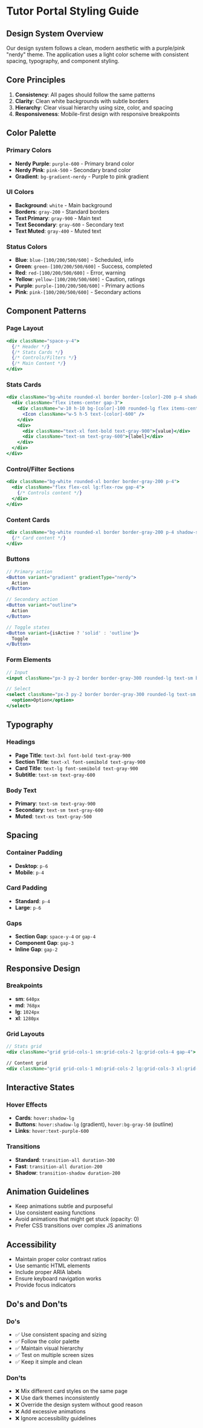 # Tutor Portal Styling Guide

## Design System Overview

Our design system follows a clean, modern aesthetic with a purple/pink "nerdy" theme. The application uses a light color scheme with consistent spacing, typography, and component styling.

## Core Principles

1. **Consistency**: All pages should follow the same patterns
2. **Clarity**: Clean white backgrounds with subtle borders
3. **Hierarchy**: Clear visual hierarchy using size, color, and spacing
4. **Responsiveness**: Mobile-first design with responsive breakpoints

## Color Palette

### Primary Colors
- **Nerdy Purple**: `purple-600` - Primary brand color
- **Nerdy Pink**: `pink-500` - Secondary brand color
- **Gradient**: `bg-gradient-nerdy` - Purple to pink gradient

### UI Colors
- **Background**: `white` - Main background
- **Borders**: `gray-200` - Standard borders
- **Text Primary**: `gray-900` - Main text
- **Text Secondary**: `gray-600` - Secondary text
- **Text Muted**: `gray-400` - Muted text

### Status Colors
- **Blue**: `blue-[100/200/500/600]` - Scheduled, info
- **Green**: `green-[100/200/500/600]` - Success, completed
- **Red**: `red-[100/200/500/600]` - Error, warning
- **Yellow**: `yellow-[100/200/500/600]` - Caution, ratings
- **Purple**: `purple-[100/200/500/600]` - Primary actions
- **Pink**: `pink-[100/200/500/600]` - Secondary actions

## Component Patterns

### Page Layout
```jsx
<div className="space-y-4">
  {/* Header */}
  {/* Stats Cards */}
  {/* Controls/Filters */}
  {/* Main Content */}
</div>
```

### Stats Cards
```jsx
<div className="bg-white rounded-xl border border-[color]-200 p-4 shadow-sm">
  <div className="flex items-center gap-3">
    <div className="w-10 h-10 bg-[color]-100 rounded-lg flex items-center justify-center">
      <Icon className="w-5 h-5 text-[color]-600" />
    </div>
    <div>
      <div className="text-xl font-bold text-gray-900">{value}</div>
      <div className="text-sm text-gray-600">{label}</div>
    </div>
  </div>
</div>
```

### Control/Filter Sections
```jsx
<div className="bg-white rounded-xl border border-gray-200 p-4">
  <div className="flex flex-col lg:flex-row gap-4">
    {/* Controls content */}
  </div>
</div>
```

### Content Cards
```jsx
<div className="bg-white rounded-xl border border-gray-200 p-4 shadow-sm hover:shadow-lg transition-all duration-300">
  {/* Card content */}
</div>
```

### Buttons
```jsx
// Primary action
<Button variant="gradient" gradientType="nerdy">
  Action
</Button>

// Secondary action
<Button variant="outline">
  Action
</Button>

// Toggle states
<Button variant={isActive ? 'solid' : 'outline'}>
  Toggle
</Button>
```

### Form Elements
```jsx
// Input
<input className="px-3 py-2 border border-gray-300 rounded-lg text-sm bg-white focus:outline-none focus:ring-2 focus:ring-purple-500" />

// Select
<select className="px-3 py-2 border border-gray-300 rounded-lg text-sm bg-white focus:outline-none focus:ring-2 focus:ring-purple-500">
  <option>Option</option>
</select>
```

## Typography

### Headings
- **Page Title**: `text-3xl font-bold text-gray-900`
- **Section Title**: `text-xl font-semibold text-gray-900`
- **Card Title**: `text-lg font-semibold text-gray-900`
- **Subtitle**: `text-sm text-gray-600`

### Body Text
- **Primary**: `text-sm text-gray-900`
- **Secondary**: `text-sm text-gray-600`
- **Muted**: `text-xs text-gray-500`

## Spacing

### Container Padding
- **Desktop**: `p-6`
- **Mobile**: `p-4`

### Card Padding
- **Standard**: `p-4`
- **Large**: `p-6`

### Gaps
- **Section Gap**: `space-y-4` or `gap-4`
- **Component Gap**: `gap-3`
- **Inline Gap**: `gap-2`

## Responsive Design

### Breakpoints
- **sm**: `640px`
- **md**: `768px`
- **lg**: `1024px`
- **xl**: `1280px`

### Grid Layouts
```jsx
// Stats grid
<div className="grid grid-cols-1 sm:grid-cols-2 lg:grid-cols-4 gap-4">

// Content grid
<div className="grid grid-cols-1 md:grid-cols-2 lg:grid-cols-3 xl:grid-cols-4 gap-6">
```

## Interactive States

### Hover Effects
- **Cards**: `hover:shadow-lg`
- **Buttons**: `hover:shadow-lg` (gradient), `hover:bg-gray-50` (outline)
- **Links**: `hover:text-purple-600`

### Transitions
- **Standard**: `transition-all duration-300`
- **Fast**: `transition-all duration-200`
- **Shadow**: `transition-shadow duration-200`

## Animation Guidelines

- Keep animations subtle and purposeful
- Use consistent easing functions
- Avoid animations that might get stuck (opacity: 0)
- Prefer CSS transitions over complex JS animations

## Accessibility

- Maintain proper color contrast ratios
- Use semantic HTML elements
- Include proper ARIA labels
- Ensure keyboard navigation works
- Provide focus indicators

## Do's and Don'ts

### Do's
- ✅ Use consistent spacing and sizing
- ✅ Follow the color palette
- ✅ Maintain visual hierarchy
- ✅ Test on multiple screen sizes
- ✅ Keep it simple and clean

### Don'ts
- ❌ Mix different card styles on the same page
- ❌ Use dark themes inconsistently
- ❌ Override the design system without good reason
- ❌ Add excessive animations
- ❌ Ignore accessibility guidelines 